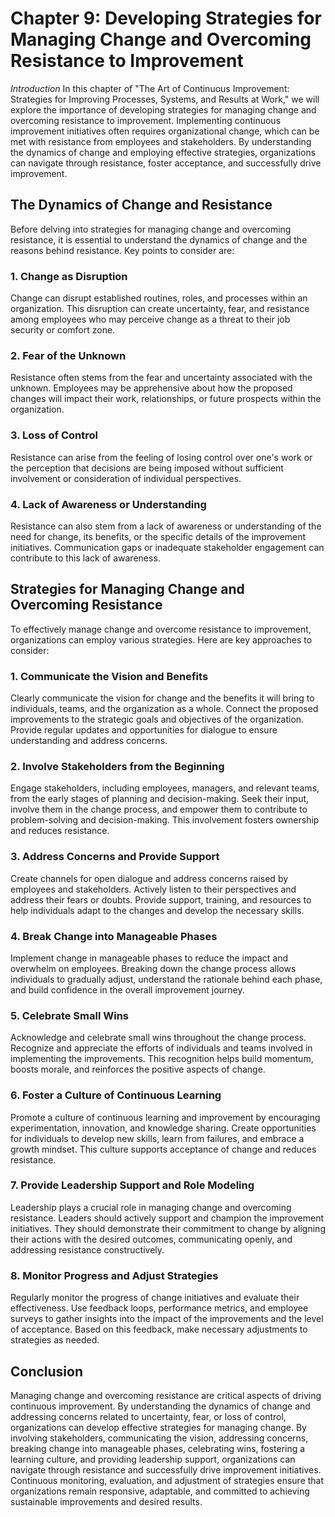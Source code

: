 Chapter 9: Developing Strategies for Managing Change and Overcoming Resistance to Improvement
=============================================================================================

*Introduction* In this chapter of "The Art of Continuous Improvement: Strategies for Improving Processes, Systems, and Results at Work," we will explore the importance of developing strategies for managing change and overcoming resistance to improvement. Implementing continuous improvement initiatives often requires organizational change, which can be met with resistance from employees and stakeholders. By understanding the dynamics of change and employing effective strategies, organizations can navigate through resistance, foster acceptance, and successfully drive improvement.

The Dynamics of Change and Resistance
-------------------------------------

Before delving into strategies for managing change and overcoming resistance, it is essential to understand the dynamics of change and the reasons behind resistance. Key points to consider are:

### 1. Change as Disruption

Change can disrupt established routines, roles, and processes within an organization. This disruption can create uncertainty, fear, and resistance among employees who may perceive change as a threat to their job security or comfort zone.

### 2. Fear of the Unknown

Resistance often stems from the fear and uncertainty associated with the unknown. Employees may be apprehensive about how the proposed changes will impact their work, relationships, or future prospects within the organization.

### 3. Loss of Control

Resistance can arise from the feeling of losing control over one's work or the perception that decisions are being imposed without sufficient involvement or consideration of individual perspectives.

### 4. Lack of Awareness or Understanding

Resistance can also stem from a lack of awareness or understanding of the need for change, its benefits, or the specific details of the improvement initiatives. Communication gaps or inadequate stakeholder engagement can contribute to this lack of awareness.

Strategies for Managing Change and Overcoming Resistance
--------------------------------------------------------

To effectively manage change and overcome resistance to improvement, organizations can employ various strategies. Here are key approaches to consider:

### 1. Communicate the Vision and Benefits

Clearly communicate the vision for change and the benefits it will bring to individuals, teams, and the organization as a whole. Connect the proposed improvements to the strategic goals and objectives of the organization. Provide regular updates and opportunities for dialogue to ensure understanding and address concerns.

### 2. Involve Stakeholders from the Beginning

Engage stakeholders, including employees, managers, and relevant teams, from the early stages of planning and decision-making. Seek their input, involve them in the change process, and empower them to contribute to problem-solving and decision-making. This involvement fosters ownership and reduces resistance.

### 3. Address Concerns and Provide Support

Create channels for open dialogue and address concerns raised by employees and stakeholders. Actively listen to their perspectives and address their fears or doubts. Provide support, training, and resources to help individuals adapt to the changes and develop the necessary skills.

### 4. Break Change into Manageable Phases

Implement change in manageable phases to reduce the impact and overwhelm on employees. Breaking down the change process allows individuals to gradually adjust, understand the rationale behind each phase, and build confidence in the overall improvement journey.

### 5. Celebrate Small Wins

Acknowledge and celebrate small wins throughout the change process. Recognize and appreciate the efforts of individuals and teams involved in implementing the improvements. This recognition helps build momentum, boosts morale, and reinforces the positive aspects of change.

### 6. Foster a Culture of Continuous Learning

Promote a culture of continuous learning and improvement by encouraging experimentation, innovation, and knowledge sharing. Create opportunities for individuals to develop new skills, learn from failures, and embrace a growth mindset. This culture supports acceptance of change and reduces resistance.

### 7. Provide Leadership Support and Role Modeling

Leadership plays a crucial role in managing change and overcoming resistance. Leaders should actively support and champion the improvement initiatives. They should demonstrate their commitment to change by aligning their actions with the desired outcomes, communicating openly, and addressing resistance constructively.

### 8. Monitor Progress and Adjust Strategies

Regularly monitor the progress of change initiatives and evaluate their effectiveness. Use feedback loops, performance metrics, and employee surveys to gather insights into the impact of the improvements and the level of acceptance. Based on this feedback, make necessary adjustments to strategies as needed.

Conclusion
----------

Managing change and overcoming resistance are critical aspects of driving continuous improvement. By understanding the dynamics of change and addressing concerns related to uncertainty, fear, or loss of control, organizations can develop effective strategies for managing change. By involving stakeholders, communicating the vision, addressing concerns, breaking change into manageable phases, celebrating wins, fostering a learning culture, and providing leadership support, organizations can navigate through resistance and successfully drive improvement initiatives. Continuous monitoring, evaluation, and adjustment of strategies ensure that organizations remain responsive, adaptable, and committed to achieving sustainable improvements and desired results.
